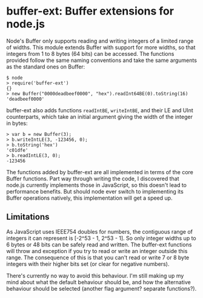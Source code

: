 # buffer-ext: Buffer extensions for node.js

Node's Buffer only supports reading and writing integers of a limited
range of widths.  This module extends Buffer with support for more
widths, so that integers from 1 to 8 bytes (64 bits) can be accessed.
The functions provided follow the same naming conventions and take the
same arguments as the standard ones on Buffer:

    $ node
    > require('buffer-ext')
    {}
    > new Buffer("0000deadbeef0000", "hex").readInt64BE(0).toString(16)
    'deadbeef0000'

buffer-ext also adds functions `readIntBE`, `writeIntBE`, and their LE
and UInt counterparts, which take an initial argument giving the width
of the integer in bytes:

    > var b = new Buffer(3);
    > b.writeIntLE(3, -123456, 0);
    > b.toString('hex')
    'c01dfe'
    > b.readIntLE(3, 0);
    -123456

The functions added by buffer-ext are all implemented in terms of the
core Buffer functions.  Part way through writing the code, I
discovered that node.js currently implements those in JavaScript, so
this doesn't lead to performance benefits.  But should node ever
switch to implementing its Buffer operations natively, this
implementation will get a speed up.

## Limitations

As JavaScript uses IEEE754 doubles for numbers, the contiguous range
of integers it can represent is [-2^53 - 1, 2^53 - 1].  So only
integer widths up to 6 bytes or 48 bits can be safely read and
written.  The buffer-ext functions will throw and exception if you try
to read or write an integer outside this range.  The consequence of
this is that you can't read or write 7 or 8 byte integers with their
higher bits set (or clear for negative numbers).

There's currently no way to avoid this behaviour.  I'm still making up
my mind about what the default behaviour should be, and how the
alternative behaviour should be selected (another flag argument?
separate functions?).

